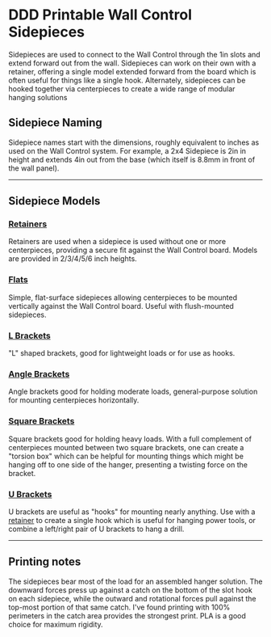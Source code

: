 # DDD Printable Wall Control Sidepieces

Sidepieces are used to connect to the Wall Control through the 1in slots and extend forward out from the wall.  Sidepieces can work on their own with a retainer, offering a single model extended forward from the board which is often useful for things like a single hook.  Alternately, sidepieces can be hooked together via centerpieces to create a wide range of modular hanging solutions

## Sidepiece Naming

Sidepiece names start with the dimensions, roughly equivalent to inches as used on the Wall Control system.  For example, a 2x4 Sidepiece is 2in in height and extends 4in out from the base (which itself is 8.8mm in front of the wall panel).

---

## Sidepiece Models

### [Retainers](Retainers/)

Retainers are used when a sidepiece is used without one or more centerpieces, providing a secure fit against the Wall Control board.  Models are provided in 2/3/4/5/6 inch heights.

### [Flats](Flats/)

Simple, flat-surface sidepieces allowing centerpieces to be mounted vertically against the Wall Control board.  Useful with flush-mounted sidepieces.

### [L Brackets](L_brackets)

"L" shaped brackets, good for lightweight loads or for use as hooks.

### [Angle Brackets](Angle_brackets/)

Angle brackets good for holding moderate loads, general-purpose solution for mounting centerpieces horizontally.

### [Square Brackets](Square_brackets/)

Square brackets good for holding heavy loads.  With a full complement of centerpieces mounted between two square brackets, one can create a "torsion box" which can be helpful for mounting things which might be hanging off to one side of the hanger, presenting a twisting force on the bracket.

### [U Brackets](U_brackets/)

U brackets are useful as "hooks" for mounting nearly anything.  Use with a [retainer](Retainers/) to create a single hook which is useful for hanging power tools, or combine a left/right pair of U brackets to hang a drill.

---

## Printing notes

The sidepieces bear most of the load for an assembled hanger solution.  The downward forces press up against a catch on the bottom of the slot hook on each sidepiece, while the outward and rotational forces pull against the top-most portion of that same catch.  I've found printing with 100% perimeters in the catch area provides the strongest print. PLA is a good choice for maximum rigidity.
